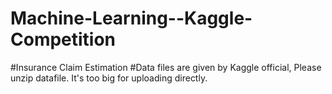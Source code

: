 # Machine-Learning--Kaggle-Competition
#Insurance Claim Estimation
#Data files are given by Kaggle official, Please unzip datafile. It's too big for uploading directly.
